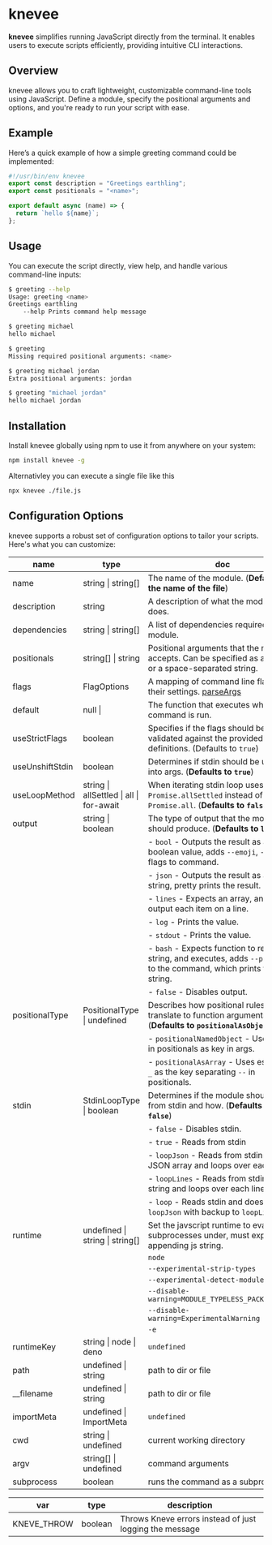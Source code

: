 # knevee

**knevee** simplifies running JavaScript directly from the terminal. It enables users to execute scripts efficiently, providing intuitive CLI interactions.

## Overview

knevee allows you to craft lightweight, customizable command-line tools using JavaScript. Define a module, specify the positional arguments and options, and you're ready to run your script with ease.

## Example

Here’s a quick example of how a simple greeting command could be implemented:

```js
#!/usr/bin/env knevee
export const description = "Greetings earthling";
export const positionals = "<name>";

export default async (name) => {
  return `hello ${name}`;
};
```

## Usage

You can execute the script directly, view help, and handle various command-line
inputs:

```bash
$ greeting --help
Usage: greeting <name>
Greetings earthling
    --help Prints command help message

$ greeting michael
hello michael

$ greeting
Missing required positional arguments: <name>

$ greeting michael jordan
Extra positional arguments: jordan

$ greeting "michael jordan"
hello michael jordan
```

## Installation

Install knevee globally using npm to use it from anywhere on your system:

```bash
npm install knevee -g
```

Alternativley you can execute a single file like this

```bash
npx knevee ./file.js
```

## Configuration Options

knevee supports a robust set of configuration options to tailor your scripts. Here's what you can customize:

<!-- start run cat src/artifacts/options-table.md -->
| name | type | doc |
| --- | --- | --- |
| name | string \| string[] | The name of the module. (__Defaults to the name of the file__) |
| description | string | A description of what the module does. |
| dependencies | string \| string[] | A list of dependencies required by the module. |
| positionals | string[] \| string | Positional arguments that the module accepts. Can be specified as an array or a space-separated string. |
| flags | FlagOptions | A mapping of command line flags to their settings. [parseArgs](https://nodejs.org/api/util.html#utilparseargsconfig) |
| default | null \|  | The function that executes when the command is run. |
| useStrictFlags | boolean | Specifies if the flags should be strictly validated against the provided flags definitions. (Defaults to `true`) |
| useUnshiftStdin | boolean | Determines if stdin should be unshifted into args. (__Defaults to `true`__) |
| useLoopMethod | string \| allSettled \| all \| for-await | When iterating stdin loop uses `Promise.allSettled` instead of `Promise.all`. (__Defaults to `false`__) |
| output | string \| boolean | The type of output that the module should produce. (__Defaults to `log`__) |
|  |  | - `bool` - Outputs the result as a boolean value, adds `--emoji`, `--int` flags to command. |
|  |  | - `json` - Outputs the result as a JSON string, pretty prints the result. |
|  |  | - `lines` - Expects an array, and will output each item on a line. |
|  |  | - `log` - Prints the value. |
|  |  | - `stdout` - Prints the value. |
|  |  | - `bash` - Expects function to return string, and executes, adds `--print` flag to the command, which prints the string. |
|  |  | - `false` - Disables output. |
| positionalType | PositionalType \| undefined | Describes how positional rules translate to function arguments. (__Defaults to `positionalAsObject`__) |
|  |  | - `positionalNamedObject` - Uses name in positionals as key in args. |
|  |  | - `positionalAsArray` - Uses escalating `_` as the key separating `--` in positionals. |
| stdin | StdinLoopType \| boolean | Determines if the module should read from stdin and how. (__Defaults to `false`__) |
|  |  | - `false` - Disables stdin. |
|  |  | - `true` - Reads from stdin |
|  |  | - `loopJson` - Reads from stdin as a JSON array and loops over each item. |
|  |  | - `loopLines` - Reads from stdin as a string and loops over each line. |
|  |  | - `loop` - Reads stdin and does `loopJson` with backup to `loopLines`. |
| runtime | undefined \| string \| string[] | Set the javscript runtime to evaluate subprocesses under, must expect appending js string. |
|  |  | `node` |
|  |  | `--experimental-strip-types` |
|  |  | `--experimental-detect-module` |
|  |  | `--disable-warning=MODULE_TYPELESS_PACKAGE_JSON` |
|  |  | `--disable-warning=ExperimentalWarning` |
|  |  | `-e` |
| runtimeKey | string \| node \| deno | `undefined` |
| path | undefined \| string | path to dir or file |
| __filename | undefined \| string | path to dir or file |
| importMeta | undefined \| ImportMeta | `undefined` |
| cwd | string \| undefined | current working directory |
| argv | string[] \| undefined | command arguments |
| subprocess | boolean | runs the command as a subprocess |
<!-- end run -->

<!-- start run ./src/build/json2md.ts ./envdef.json -->
| var | type | description |
| --- | --- | --- |
| KNEVE_THROW | boolean | Throws Kneve errors instead of just logging the message |
<!-- end run -->